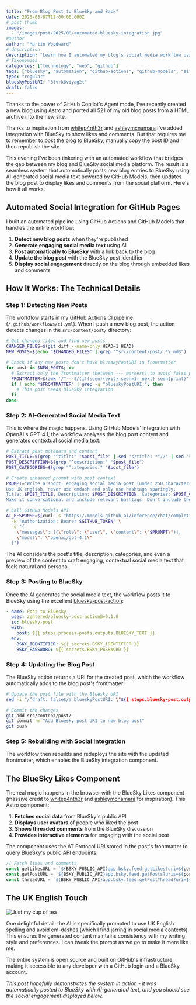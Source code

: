 ```yaml
---
title: "From Blog Post to BlueSky and Back"
date: 2025-08-07T12:00:00.000Z
# post thumb
images:
  - "/images/post/2025/08/automated-bluesky-integration.jpg"
#author
author: "Martin Woodward"
# description
description: "Learn how I automated my blog's social media workflow using GitHub Actions and GitHub Models to post to BlueSky and automatically embed social engagement back into the blog posts"
# Taxonomies
categories: ["technology", "web", "github"]
tags: ["bluesky", "automation", "github-actions", "github-models", "ai", "social-media", "astro", "blog"]
type: "regular"
blueskyPostURI: "3lvrk6viyag2t"
draft: false
---
```


Thanks to the power of GitHub Copilot's Agent mode, I've recently created a new blog using Astro and ported all 521 of my old blog posts from a HTML archive into the new site.  

Thanks to inspiration from [whitep4nth3r](https://whitep4nth3r.com/blog/show-bluesky-likes-on-blog-posts/#i-used-client-side-javascript) and [ashleymcnamara](https://github.com/ashleymcnamara/ashley.dev/blob/main/src/components/BlueskyLikes.astro) I've added integration with BlueSky to show likes and comments.  But that requires me to remember to post the blog to BlueSky, manually copy the post ID and then republish the site.

This evening I've been tinkering with an automated workflow that bridges the gap between my blog and BlueSky social media platform. The result is a seamless system that automatically posts new blog entries to BlueSky using AI-generated social media text powered by GitHub Models, then updates the blog post to display likes and comments from the social platform. Here's how it all works.

## Automated Social Integration for GitHub Pages

I built an automated pipeline using GitHub Actions and GitHub Models that handles the entire workflow:

1. **Detect new blog posts** when they're published
2. **Generate engaging social media text** using AI
3. **Post automatically to BlueSky** with a link back to the blog
4. **Update the blog post** with the BlueSky post identifier
5. **Display social engagement** directly on the blog through embedded likes and comments

## How It Works: The Technical Details

### Step 1: Detecting New Posts

The workflow starts in my GitHub Actions CI pipeline (`/.github/workflows/ci.yml`). When I push a new blog post, the action detects changes in the `src/content/post/` directory:

```bash
# Get changed files and find new posts
CHANGED_FILES=$(git diff --name-only HEAD~1 HEAD)
NEW_POSTS=$(echo "$CHANGED_FILES" | grep "^src/content/post/.*\.md$")

# Check if any new posts don't have blueskyPostURI in frontmatter
for post in $NEW_POSTS; do
  # Extract only the frontmatter (between --- markers) to avoid false positives
  FRONTMATTER=$(awk '/^---$/{if(seen){exit} seen=1; next} seen{print}' "$post")
  if ! echo "$FRONTMATTER" | grep -q "blueskyPostURI:"; then
    # This post needs BlueSky integration
  fi
done
```

### Step 2: AI-Generated Social Media Text

This is where the magic happens. Using GitHub Models' integration with OpenAI's GPT-4.1, the workflow analyses the blog post content and generates contextual social media text:

```bash
# Extract post metadata and content
POST_TITLE=$(grep "^title:" "$post_file" | sed 's/title: *"//' | sed 's/"$//')
POST_DESCRIPTION=$(grep "^description:" "$post_file")
POST_CATEGORIES=$(grep "^categories:" "$post_file")

# Create enhanced prompt with post context
PROMPT="Write a short, engaging social media post (under 250 characters) for a new blog post. 
Use UK english, never use emdash and only use hashtags sparingly. 
Title: $POST_TITLE. Description: $POST_DESCRIPTION. Categories: $POST_CATEGORIES. 
Make it conversational and include relevant hashtags. Don't include the URL."

# Call GitHub Models API
AI_RESPONSE=$(curl -s "https://models.github.ai/inference/chat/completions" \
  -H "Authorization: Bearer $GITHUB_TOKEN" \
  -d "{
    \"messages\": [{\"role\": \"user\", \"content\": \"$PROMPT\"}],
    \"model\": \"openai/gpt-4.1\"
  }")
```

The AI considers the post's title, description, categories, and even a preview of the content to craft engaging, contextual social media text that feels natural and personal.

### Step 3: Posting to BlueSky

Once the AI generates the social media text, the workflow posts it to BlueSky using the excellent [bluesky-post-action](https://github.com/zentered/bluesky-post-action):

```yaml
- name: Post to Bluesky
  uses: zentered/bluesky-post-action@v0.1.0
  id: bluesky-post
  with:
    post: ${{ steps.process-posts.outputs.BLUESKY_TEXT }}
  env:
    BSKY_IDENTIFIER: ${{ secrets.BSKY_IDENTIFIER }}
    BSKY_PASSWORD: ${{ secrets.BSKY_PASSWORD }}
```

### Step 4: Updating the Blog Post

The BlueSky action returns a URI for the created post, which the workflow automatically adds to the blog post's frontmatter:

```bash
# Update the post file with the Bluesky URI
sed -i "/^draft: false$/a blueskyPostURI: \"${{ steps.bluesky-post.outputs.uri }}\"" "$POST_FILE"

# Commit the changes
git add src/content/post/
git commit -m "Add Bluesky post URI to new blog post"
git push
```

### Step 5: Rebuilding with Social Integration

The workflow then rebuilds and redeploys the site with the updated frontmatter, which enables the BlueSky integration component.

## The BlueSky Likes Component

The real magic happens in the browser with the BlueSky Likes component (massive credit to [whitep4nth3r](https://whitep4nth3r.com/blog/show-bluesky-likes-on-blog-posts/#i-used-client-side-javascript) and [ashleymcnamara](https://github.com/ashleymcnamara/ashley.dev/blob/main/src/components/BlueskyLikes.astro) for inspiration). This Astro component:

1. **Fetches social data** from BlueSky's public API
2. **Displays user avatars** of people who liked the post
3. **Shows threaded comments** from the BlueSky discussion
4. **Provides interactive elements** for engaging with the social post

The component uses the AT Protocol URI stored in the post's frontmatter to query BlueSky's public API endpoints:

```javascript
// Fetch likes and comments
const getLikesURL = `${BSKY_PUBLIC_API}app.bsky.feed.getLikes?uri=${postURI}`;
const getPostURL = `${BSKY_PUBLIC_API}app.bsky.feed.getPosts?uris=${postURI}`;
const threadURL = `${BSKY_PUBLIC_API}app.bsky.feed.getPostThread?uri=${postURI}`;
```

## The UK English Touch
<img src="https://media0.giphy.com/media/v1.Y2lkPTc5MGI3NjExMDF5Zzhjd2dkbGxwNXd0Zno1aDI0dGR5dGg1eHJhZ2Uzc3U4ZGxnMyZlcD12MV9pbnRlcm5hbF9naWZfYnlfaWQmY3Q9Zw/3o85xGocUH8RYoDKKs/giphy.gif" alt="Just my cup of tea" />

One delightful detail: the AI is specifically prompted to use UK English spelling and avoid em-dashes (which I find jarring in social media contexts). This ensures the generated content maintains consistency with my writing style and preferences. I can tweak the prompt as we go to make it more like me.

The entire system is open source and built on GitHub's infrastructure, making it accessible to any developer with a GitHub login and a BlueSky account.

*This post hopefully demonstrates the system in action - it was automatically posted to BlueSky with AI-generated text, and you should see the social engagement displayed below.*

